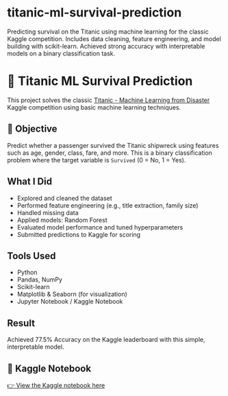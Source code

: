 # titanic-ml-survival-prediction
Predicting survival on the Titanic using machine learning for the classic Kaggle competition. Includes data cleaning, feature engineering, and model building with scikit-learn. Achieved strong accuracy with interpretable models on a binary classification task.



# 🚢 Titanic ML Survival Prediction

This project solves the classic [Titanic - Machine Learning from Disaster](https://www.kaggle.com/competitions/titanic) Kaggle competition using basic machine learning techniques.

## 📌 Objective
Predict whether a passenger survived the Titanic shipwreck using features such as age, gender, class, fare, and more. This is a binary classification problem where the target variable is `Survived` (0 = No, 1 = Yes).

## What I Did
- Explored and cleaned the dataset
- Performed feature engineering (e.g., title extraction, family size)
- Handled missing data
- Applied models: Random Forest
- Evaluated model performance and tuned hyperparameters
- Submitted predictions to Kaggle for scoring

## Tools Used
- Python
- Pandas, NumPy
- Scikit-learn
- Matplotlib & Seaborn (for visualization)
- Jupyter Notebook / Kaggle Notebook

## Result
Achieved 77.5% Accuracy on the Kaggle leaderboard with this simple, interpretable model.

## 🔗 Kaggle Notebook
[👉 View the Kaggle notebook here](https://www.kaggle.com/code/aayb10/titanic-77-5-accuracy-with-rfc-fe)

